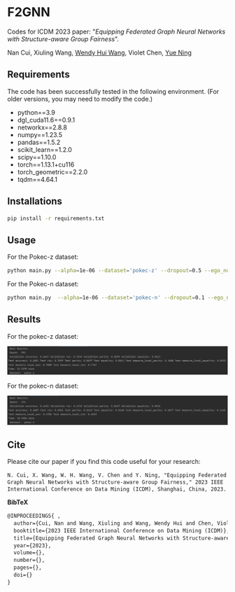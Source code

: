 # F2GNN

Codes for ICDM 2023 paper: "*Equipping Federated Graph Neural Networks with Structure-aware Group Fairness*".

Nan Cui, Xiuling Wang, [Wendy Hui Wang](https://sites.google.com/view/wendy-wang/home), Violet Chen, [Yue Ning](https://yue-ning.github.io/)



## Requirements

The code has been successfully tested in the following environment. (For older versions, you may need to modify the code.)

- python==3.9
- dgl_cuda11.6==0.9.1
- networkx==2.8.8
- numpy==1.23.5
- pandas==1.5.2
- scikit_learn==1.2.0
- scipy==1.10.0
- torch==1.13.1+cu116
- torch_geometric==2.2.0
- tqdm==4.64.1

## Installations

```bash
pip install -r requirements.txt
```

## Usage

For the Pokec-z dataset:

```bash
python main.py --alpha=1e-06 --dataset='pokec-z' --dropout=0.5 --ego_number=30 --gpu=0 --lambda1=0.5 --local_ep=20 --lr=0.0001 --num_hidden=64 --num_hops=3 --seed=31 --tau=4 --tau_combine=0.01 --weight_decay=0.001
```

For the Pokec-n dataset:

``````bash
python main.py  --alpha=1e-06 --dataset='pokec-n' --dropout=0.1 --ego_number=30 --gpu=0 --lambda1=8.0 --local_ep=15 --lr=0.0001 --num_hidden=64 --num_hops=3 --seed=47 --tau=4 --tau_combine=0.001 --weight_decay=0.0001
``````

## Results

For the pokec-z dataset:

![image-20230927115801292](image-20230927115801292.png)

For the pokec-n dataset:

![image-20230927113620536](image-20230927113620536.png)

## Cite

Please cite our paper if you find this code useful for your research:

```
N. Cui, X. Wang, W. H. Wang, V. Chen and Y. Ning, "Equipping Federated Graph Neural Networks with Structure-aware Group Fairness," 2023 IEEE International Conference on Data Mining (ICDM), Shanghai, China, 2023.
```

**BibTeX**

```latex
@INPROCEEDINGS{ ,
  author={Cui, Nan and Wang, Xiuling and Wang, Wendy Hui and Chen, Violet and Ning, Yue},
  booktitle={2023 IEEE International Conference on Data Mining (ICDM)}, 
  title={Equipping Federated Graph Neural Networks with Structure-aware Group Fairness}, 
  year={2023},
  volume={},
  number={},
  pages={},
  doi={}
}
```
